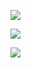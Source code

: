 


![](https://www.cnblogs.com/images/cnblogs_com/haochen273/1389248/o_result.png)  


![](https://www.cnblogs.com/images/cnblogs_com/haochen273/1389248/o_final.png)

![](https://www.cnblogs.com/images/cnblogs_com/haochen273/1389248/o_re.png)